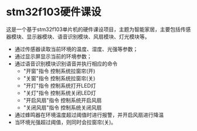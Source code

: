 # stm32f103硬件课设
这是一个基于stm32f103单片机的硬件课设项目，主题为智能家居，主要包括传感器模块、显示器模块、语音识别模块、风扇模块、灯光模块等。
- 通过传感器读取当前环境的温度、湿度、光强等参数；
- 通过显示屏显示当前的环境参数；
- 通过语音识别模块识别语音并执行相应的命令
  - "开窗"指令 控制系统拉窗帘(开)
  - "关窗"指令 控制系统拉窗帘(关)
  - "开灯"指令 控制系统打开LED灯
  - "关灯"指令 控制系统关闭LED灯
  - "开启风扇"指令 控制系统开启风扇
  - "关闭风扇"指令 控制系统关闭风扇
- 通过蜂鸣器在环境温度超过阈值时进行报警，并开启风扇进行降温
- 当环境光强超过阈值，则同时会拉窗帘(关)。
